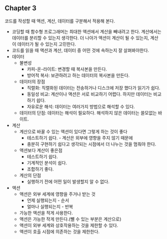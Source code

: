 ## Chapter 3

코드를 작성할 때 액션, 계산, 데이터를 구분해서 적용해 본다.

- 코딩할 때 함수형 프로그래머는 최대한 액션에서 계산을 빼내려고 한다. 계산에서는 데이터를 분리할 수 있는지 생각한다. 더 나아가 액션이 계산이 될 수 있는지, 계산이 데이터가 될 수 있는지 고민한다.
- 코드를 읽을 때 액션과 계산, 데이터 중 어떤 것에 속하는지 잘 살펴봐야한다.
- 데이터
    - 불변성
        - 카피-온-라이트: 변경할 때 복사본을 만든다.
        - 방어적 복사: 보관하려고 하는 데이터의 복사본을 만든다.
    - 데이터의 장점
        - 직렬화: 직렬화된 데이터는 전송하거나 디스크에 저장 했다가 읽기가 쉽다.
        - 동일성 비교: 계산이나 액션은 서로 비교하기 어렵다. 하지만 데이터는 비교하기 쉽다.
        - 자유로운 해석: 데이터는 여러가지 방법으로 해석할 수 있다.
    - 데이터의 단점: 데이터는 해석이 필요하다. 해석하지 않은 데이터는 쓸모없는 바이트.
- 계산
    - 계산으로 바꿀 수 있는 액션이 있다면 그렇게 하는 것이 좋다
        - 테스트하기 쉽다. - 계산은 외부에 영향을 주지 않기 때문에
        - 충분히 구현하기 쉽다고 생각되는 시점에서 더 나누는 것을 멈춰야 한다.
    - 액션보다 계산이 좋은점
        - 테스트하기 쉽다.
        - 기계적인 분석이 쉽다.
        - 조합하기 좋다.
    - 계산의 단점
        - 실행하기 전에 어떤 일이 발생할지 알 수 없다.
- 액션
    - 액션은 외부 세계에 영향을 주거나 받는 것
        - 언제 실행되는지 - 순서
        - 얼마나 실행되는지 - 반복
    - 가능한 액션을 적게 사용한다.
    - 액션은 가능한 작게 만든다.(뺄 수 있는 부분은 계산으로)
    - 액션이 외부 세계와 상호작용하는 것을 제한할 수 있다.
    - 액션이 호출 시점에 의존하는 것을 제한한다.
